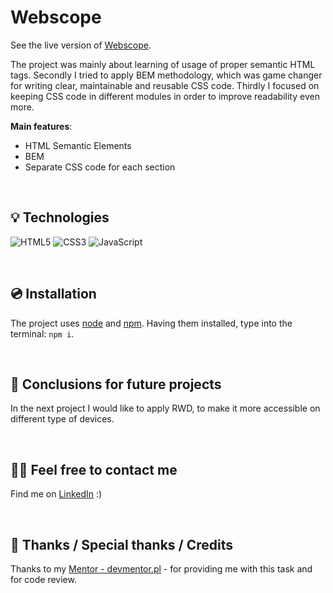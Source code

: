 # Webscope

See the live version of [Webscope](https://pawlovskiii.github.io/webscope-website/).

The project was mainly about learning of usage of proper semantic HTML tags.
Secondly I tried to apply BEM methodology, which was game changer for writing clear, maintainable and reusable CSS code.
Thirdly I focused on keeping CSS code in different modules in order to improve readability even more.

**Main features**:

- HTML Semantic Elements
- BEM
- Separate CSS code for each section

&nbsp;
## 💡 Technologies

![HTML5](https://img.shields.io/badge/html5-%23E34F26.svg?style=for-the-badge&logo=html5&logoColor=white)
![CSS3](https://img.shields.io/badge/css3-%231572B6.svg?style=for-the-badge&logo=css3&logoColor=white)
![JavaScript](https://img.shields.io/badge/javascript-%23323330.svg?style=for-the-badge&logo=javascript&logoColor=%23F7DF1E)

&nbsp;

## 💿 Installation

The project uses [node](https://nodejs.org/en/) and [npm](https://www.npmjs.com/). Having them installed, type into the terminal: `npm i`.

&nbsp;
## 💭 Conclusions for future projects

In the next project I would like to apply RWD, to make it more accessible on different type of devices.

&nbsp;

## 🙋‍♂️ Feel free to contact me

Find me on [LinkedIn](https://www.linkedin.com/in/jakub-paw%C5%82owski-921b74216/) :)


&nbsp;

## 👏 Thanks / Special thanks / Credits

Thanks to my [Mentor - devmentor.pl](https://devmentor.pl/) - for providing me with this task and for code review.

